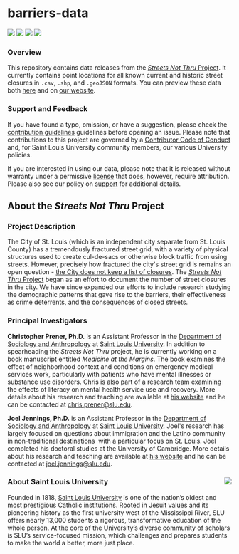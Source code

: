 # barriers-data

[![](https://img.shields.io/badge/extent-st.%20louis%20city-red.svg)](https://github.com/chris-prener/barriers-data/)
[![](https://img.shields.io/github/release/chris-prener/barriers-data.svg?label=version)](https://github.com/chris-prener/barriers-data/releases)
[![](https://img.shields.io/github/last-commit/chris-prener/barriers-data.svg)](https://github.com/chris-prener/barriers-data/commits/master)
[![](https://img.shields.io/github/repo-size/chris-prener/barriers-data.svg)](https://github.com/chris-prener/barriers-data/)

### Overview
This repository contains data releases from the [*Streets Not Thru* Project](https://chris-prener.github.io/barriers). It currently contains point locations for all known current and historic street closures in `.csv`, `.shp`, and `.geoJSON` formats. You can preview these data both [here](https://github.com/chris-prener/barriers-data/blob/master/location-data/geoJSON/STL_BARRIERS_All.geojson) and on [our website](https://chris-prener.github.io/barriers/barriers/).

### Support and Feedback
If you have found a typo, omission, or have a suggestion, please check the [contribution guidelines](.github/CONTRIBUTING.md) guidelines before opening an issue. Please note that contributions to this project are governed by a [Contributor Code of Conduct](.github/CODE_OF_CONDUCT.md) and, for Saint Louis University community members, our various University policies.

If you are interested in using our data, please note that it is released without warranty under a permissive [license](LICENSE) that does, however, require attribution. Please also see our policy on [support](.github/SUPPORT.md) for additional details.

## About the *Streets Not Thru* Project
### Project Description
The City of St. Louis (which is an independent city separate from St. Louis County) has a tremendously fractured street grid, with a variety of physical structures used to create cul-de-sacs or otherwise block traffic from using streets. However, precisely how fractured the city's street grid is remains an open question - [the City does not keep a list of closures](http://www.stltoday.com/news/local/metro/in-a-city-where-street-closings-are-common-schoemehl-pots/article_c191cf1a-4967-5f58-80f4-3d8e3189790f.html). The [*Streets Not Thru* Project](https://chris-prener.github.io/barriers) began as an effort to document the number of street closures in the city. We have since expanded our efforts to include research studying the demographic patterns that gave rise to the barriers, their effectiveness as crime deterrents, and the consequences of closed streets.

### Principal Investigators
**Christopher Prener, Ph.D.** is an Assistant Professor in the [Department of Sociology and Anthropology](https://www.slu.edu/arts-and-sciences/sociology-anthropology/index.php) at [Saint Louis University](http://wwww.slu.edu). In addition to spearheading the *Streets Not Thru* project, he is currently working on a book manuscript entitled *Medicine at the Margins*. The book examines the effect of neighborhood context and conditions on emergency medical services work, particularly with patients who have mental illnesses or substance use disorders. Chris is also part of a research team examining the effects of literacy on mental health service use and recovery. More details about his research and teaching are available at [his website](https://chris-prener.github.io) and he can be contacted at [chris.prener@slu.edu](mailto:chris.prener@slu.edu).

**Joel Jennings, Ph.D.** is an Assistant Professor in the [Department of Sociology and Anthropology](https://www.slu.edu/arts-and-sciences/sociology-anthropology/index.php) at [Saint Louis University](http://wwww.slu.edu). Joel's research has largely focused on questions about immigration and the Latino community in non-traditional destinations  with a particular focus on St. Louis. Joel completed his doctoral studies at the University of Cambridge. More details about his research and teaching are available at [his website](https://sites.google.com/a/slu.edu/joel-jennings/teaching) and he can be contacted at [joel.jennings@slu.edu](mailto:joel.jennings@slu.edu).

### About Saint Louis University <img src="https://slu-soc5650.github.io/images/sluLogo.png" align="right" />
Founded in 1818, [Saint Louis University](http://wwww.slu.edu) is one of the nation’s oldest and most prestigious Catholic institutions. Rooted in Jesuit values and its pioneering history as the first university west of the Mississippi River, SLU offers nearly 13,000 students a rigorous, transformative education of the whole person. At the core of the University’s diverse community of scholars is SLU’s service-focused mission, which challenges and prepares students to make the world a better, more just place.
